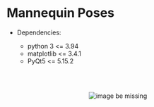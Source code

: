 # Mannequin Poses

- Dependencies:

  - python 3 <= 3.94 <br />
  - matplotlib <= 3.4.1 <br />
  - PyQt5 <= 5.15.2 <br />

<br />
<br />

<p align="center">
  <img src="https://user-images.githubusercontent.com/68788406/118363174-23ae1b00-b561-11eb-86be-77f1ae39f98e.png" alt="image be missing">
</p>
